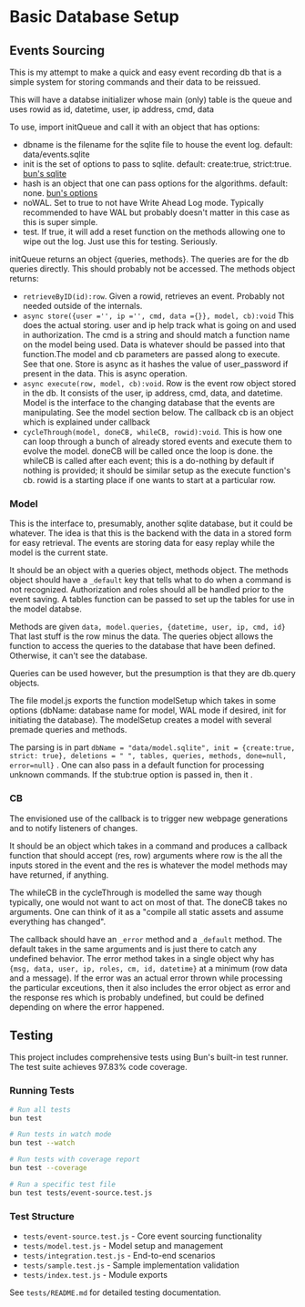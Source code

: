 # Basic Database Setup

## Events Sourcing

This is my attempt to make a quick and easy event recording db that is a simple system for storing commands and their data to be reissued.

This will have a databse initializer whose main (only) table is the queue and uses rowid as id, datetime, user, ip address, cmd, data

To use, import initQueue and call it with an object that has options:

- dbname is the filename for the sqlite file to house the event log. default: data/events.sqlite
- init is the set of options to pass to sqlite. default: create:true, strict:true. [bun's sqlite](https://bun.sh/docs/api/sqlite)
- hash is an object that one can pass options for the algorithms. default: none. [bun's options](https://bun.sh/docs/api/hashing#bun-password)
- noWAL. Set to true to not have Write Ahead Log mode. Typically recommended to have WAL but probably doesn't matter in this case as this is super simple.
- test. If true, it will add a reset function on the methods allowing one to wipe out the log. Just use this for testing. Seriously.

initQueue returns an object {queries, methods}. The queries are for the db queries directly. This should probably not be accessed. The methods object returns:

- `retrieveByID(id):row`. Given a rowid, retrieves an event. Probably not needed outside of the internals.
- `async store({user ='', ip ='', cmd, data ={}}, model, cb):void`
  This does the actual storing. user and ip help track what is going on and used in authorization. The cmd is a string and should match a function name on the model being used. Data is whatever should be passed into that function.The model and cb parameters are passed along to execute. See that one.
  Store is async as it hashes the value of user_password if present in the data. This is async operation.
- `async execute(row, model, cb):void`. Row is the event row object stored in the db. It consists of the user, ip address, cmd, data, and datetime. Model is the interface to the changing database that the events are manipulating. See the model section below. The callback cb is an object which is explained under callback
- `cycleThrough(model, doneCB, whileCB, rowid):void`. This is how one can loop through a bunch of already stored events and execute them to evolve the model. doneCB will be called once the loop is done. the whileCB is called after each event; this is a do-nothing by default if nothing is provided; it should be similar setup as the execute function's cb. rowid is a starting place if one wants to start at a particular row.

### Model

This is the interface to, presumably, another sqlite database, but it could be whatever. The idea is that this is the backend with the data in a stored form for easy retrieval. The events are storing data for easy replay while the model is the current state.

It should be an object with a queries object, methods object. The methods object should have a `_default` key that tells what to do when a command is not recognized. Authorization and roles should all be handled prior to the event saving. A tables function can be passed to set up the tables for use in the model databse.

Methods are given `data, model.queries, {datetime, user, ip, cmd, id}` That last stuff is the row minus the data. The queries object allows the function to access the queries to the database that have been defined. Otherwise, it can't see the database.

Queries can be used however, but the presumption is that they are db.query objects.

The file model.js exports the function modelSetup which takes in some options (dbName: database name for model, WAL mode if desired, init for initiating the database). The modelSetup creates a model with several premade queries and methods.

The parsing is in part `dbName = "data/model.sqlite", init = {create:true, strict: true}, deletions = " ", tables, queries, methods, done=null, error=null}` . One can also pass in a default function for processing unknown commands. If the stub:true option is passed in, then it .

### CB

The envisioned use of the callback is to trigger new webpage generations and to notify listeners of changes.

It should be an object which takes in a command and produces a callback function that should accept (res, row) arguments where row is the all the inputs stored in the event and the res is whatever the model methods may have returned, if anything.

The whileCB in the cycleThrough is modelled the same way though typically, one would not want to act on most of that. The doneCB takes no arguments. One can think of it as a "compile all static assets and assume everything has changed".

The callback should have an `_error` method and a `_default` method. The default takes in the same arguments and is just there to catch any undefined behavior. The error method takes in a single object why has `{msg, data, user, ip, roles, cm, id, datetime}` at a minimum (row data and a message). If the error was an actual error thrown while processing the particular exceutions, then it also includes the error object as error and the response res which is probably undefined, but could be defined depending on where the error happened.

## Testing

This project includes comprehensive tests using Bun's built-in test runner. The test suite achieves 97.83% code coverage.

### Running Tests

```bash
# Run all tests
bun test

# Run tests in watch mode
bun test --watch

# Run tests with coverage report
bun test --coverage

# Run a specific test file
bun test tests/event-source.test.js
```

### Test Structure

- `tests/event-source.test.js` - Core event sourcing functionality
- `tests/model.test.js` - Model setup and management
- `tests/integration.test.js` - End-to-end scenarios
- `tests/sample.test.js` - Sample implementation validation
- `tests/index.test.js` - Module exports

See `tests/README.md` for detailed testing documentation.
